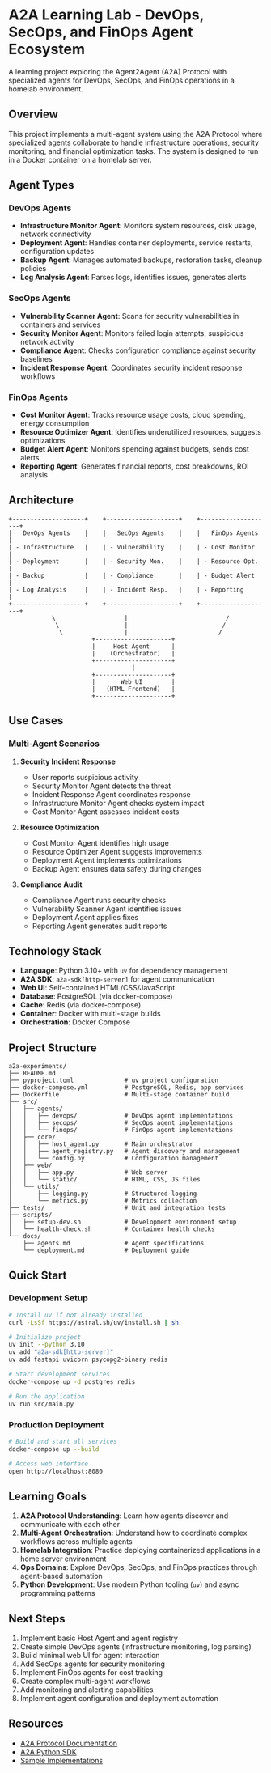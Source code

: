 # A2A Learning Lab - DevOps, SecOps, and FinOps Agent Ecosystem

A learning project exploring the Agent2Agent (A2A) Protocol with specialized agents for DevOps, SecOps, and FinOps operations in a homelab environment.

## Overview

This project implements a multi-agent system using the A2A Protocol where specialized agents collaborate to handle infrastructure operations, security monitoring, and financial optimization tasks. The system is designed to run in a Docker container on a homelab server.

## Agent Types

### DevOps Agents
- **Infrastructure Monitor Agent**: Monitors system resources, disk usage, network connectivity
- **Deployment Agent**: Handles container deployments, service restarts, configuration updates
- **Backup Agent**: Manages automated backups, restoration tasks, cleanup policies
- **Log Analysis Agent**: Parses logs, identifies issues, generates alerts

### SecOps Agents
- **Vulnerability Scanner Agent**: Scans for security vulnerabilities in containers and services
- **Security Monitor Agent**: Monitors failed login attempts, suspicious network activity
- **Compliance Agent**: Checks configuration compliance against security baselines
- **Incident Response Agent**: Coordinates security incident response workflows

### FinOps Agents
- **Cost Monitor Agent**: Tracks resource usage costs, cloud spending, energy consumption
- **Resource Optimizer Agent**: Identifies underutilized resources, suggests optimizations
- **Budget Alert Agent**: Monitors spending against budgets, sends cost alerts
- **Reporting Agent**: Generates financial reports, cost breakdowns, ROI analysis

## Architecture

```
+--------------------+    +--------------------+    +--------------------+
|   DevOps Agents    |    |   SecOps Agents    |    |   FinOps Agents    |
| - Infrastructure   |    | - Vulnerability    |    | - Cost Monitor     |
| - Deployment       |    | - Security Mon.    |    | - Resource Opt.    |
| - Backup           |    | - Compliance       |    | - Budget Alert     |
| - Log Analysis     |    | - Incident Resp.   |    | - Reporting        |
+--------------------+    +--------------------+    +--------------------+
            \                   |                           /
             \                  |                          /
              \                 |                         /
                       +---------------------+
                       |     Host Agent      |
                       |    (Orchestrator)   |
                       +---------------------+
                                  |
                       +---------------------+
                       |       Web UI        |
                       |   (HTML Frontend)   |
                       +---------------------+
```

## Use Cases

### Multi-Agent Scenarios

1. **Security Incident Response**
   - User reports suspicious activity
   - Security Monitor Agent detects the threat
   - Incident Response Agent coordinates response
   - Infrastructure Monitor Agent checks system impact
   - Cost Monitor Agent assesses incident costs

2. **Resource Optimization**
   - Cost Monitor Agent identifies high usage
   - Resource Optimizer Agent suggests improvements
   - Deployment Agent implements optimizations
   - Backup Agent ensures data safety during changes

3. **Compliance Audit**
   - Compliance Agent runs security checks
   - Vulnerability Scanner Agent identifies issues
   - Deployment Agent applies fixes
   - Reporting Agent generates audit reports

## Technology Stack

- **Language**: Python 3.10+ with `uv` for dependency management
- **A2A SDK**: `a2a-sdk[http-server]` for agent communication
- **Web UI**: Self-contained HTML/CSS/JavaScript
- **Database**: PostgreSQL (via docker-compose)
- **Cache**: Redis (via docker-compose)
- **Container**: Docker with multi-stage builds
- **Orchestration**: Docker Compose

## Project Structure

```
a2a-experiments/
├── README.md
├── pyproject.toml              # uv project configuration
├── docker-compose.yml          # PostgreSQL, Redis, app services
├── Dockerfile                  # Multi-stage container build
├── src/
│   ├── agents/
│   │   ├── devops/             # DevOps agent implementations
│   │   ├── secops/             # SecOps agent implementations
│   │   └── finops/             # FinOps agent implementations
│   ├── core/
│   │   ├── host_agent.py       # Main orchestrator
│   │   ├── agent_registry.py   # Agent discovery and management
│   │   └── config.py           # Configuration management
│   ├── web/
│   │   ├── app.py              # Web server
│   │   └── static/             # HTML, CSS, JS files
│   └── utils/
│       ├── logging.py          # Structured logging
│       └── metrics.py          # Metrics collection
├── tests/                      # Unit and integration tests
├── scripts/
│   ├── setup-dev.sh            # Development environment setup
│   └── health-check.sh         # Container health checks
└── docs/
    ├── agents.md               # Agent specifications
    └── deployment.md           # Deployment guide
```

## Quick Start

### Development Setup

```bash
# Install uv if not already installed
curl -LsSf https://astral.sh/uv/install.sh | sh

# Initialize project
uv init --python 3.10
uv add "a2a-sdk[http-server]"
uv add fastapi uvicorn psycopg2-binary redis

# Start development services
docker-compose up -d postgres redis

# Run the application
uv run src/main.py
```

### Production Deployment

```bash
# Build and start all services
docker-compose up --build

# Access web interface
open http://localhost:8080
```

## Learning Goals

1. **A2A Protocol Understanding**: Learn how agents discover and communicate with each other
2. **Multi-Agent Orchestration**: Understand how to coordinate complex workflows across multiple agents
3. **Homelab Integration**: Practice deploying containerized applications in a home server environment
4. **Ops Domains**: Explore DevOps, SecOps, and FinOps practices through agent-based automation
5. **Python Development**: Use modern Python tooling (`uv`) and async programming patterns

## Next Steps

1. Implement basic Host Agent and agent registry
2. Create simple DevOps agents (infrastructure monitoring, log parsing)
3. Build minimal web UI for agent interaction
4. Add SecOps agents for security monitoring
5. Implement FinOps agents for cost tracking
6. Create complex multi-agent workflows
7. Add monitoring and alerting capabilities
8. Implement agent configuration and deployment automation

## Resources

- [A2A Protocol Documentation](https://github.com/a2aproject/A2A)
- [A2A Python SDK](https://github.com/a2aproject/a2a-python)
- [Sample Implementations](https://github.com/a2aproject/a2a-samples)
